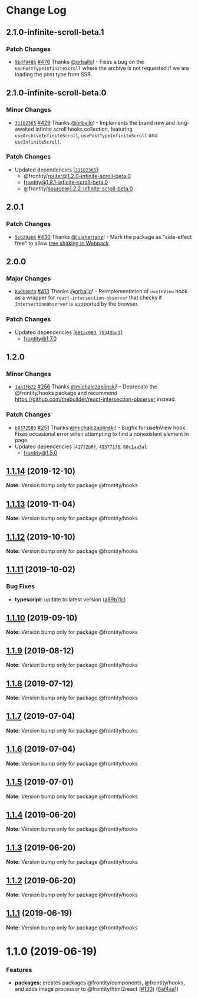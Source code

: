 # Change Log

## 2.1.0-infinite-scroll-beta.1

### Patch Changes

- [`9bdf948b`](https://github.com/frontity/frontity/commit/9bdf948bda7e5352762ccf220ecb1f41c911d6dc) [#476](https://github.com/frontity/frontity/pull/476) Thanks [@orballo](https://github.com/orballo)! - Fixes a bug on the `usePostTypeInfiniteScroll` where the archive is not requested if we are loading the post type from SSR.

## 2.1.0-infinite-scroll-beta.0

### Minor Changes

- [`31102365`](https://github.com/frontity/frontity/commit/311023655594f7bb6f8bc1332e79ecc333e0571b) [#429](https://github.com/frontity/frontity/pull/429) Thanks [@orballo](https://github.com/orballo)! - Implements the brand new and long-awaited infinite scroll hooks collection, featuring `useArchiveInfiniteScroll`, `usePostTypeInfiniteScroll` and `useInfiniteScroll`.

### Patch Changes

- Updated dependencies [[`31102365`](https://github.com/frontity/frontity/commit/311023655594f7bb6f8bc1332e79ecc333e0571b)]:
  - @frontity/router@1.2.0-infinite-scroll-beta.0
  - frontity@1.8.1-infinite-scroll-beta.0
  - @frontity/source@1.2.2-infinite-scroll-beta.0

## 2.0.1

### Patch Changes

- [`5cb29ab6`](https://github.com/frontity/frontity/commit/5cb29ab63ab31872a4d853e5e2fdbdabca974c9f) [#430](https://github.com/frontity/frontity/pull/430) Thanks [@luisherranz](https://github.com/luisherranz)! - Mark the package as "side-effect free" to allow [tree shaking in Webpack](https://webpack.js.org/guides/tree-shaking/).

## 2.0.0

### Major Changes

- [`8a0bb8f0`](https://github.com/frontity/frontity/commit/8a0bb8f03ad70ac6b92be14c2c95dcad2b3ccf75) [#413](https://github.com/frontity/frontity/pull/413) Thanks [@orballo](https://github.com/orballo)! - Reimplementation of `useInView` hook as a wrapper for `react-intersection-observer` that checks if `IntersectionObserver` is supported by the browser.

### Patch Changes

- Updated dependencies [[`661ac083`](https://github.com/frontity/frontity/commit/661ac08316f44172166e79b05b47f0c15a837a9a), [`75343be3`](https://github.com/frontity/frontity/commit/75343be3154dda5b587a3065b225161af96f0488)]:
  - frontity@1.7.0

## 1.2.0

### Minor Changes

- [`1aa1fb22`](https://github.com/frontity/frontity/commit/1aa1fb22e4da9f0c8b00dd08cb364eea31f20a6c) [#256](https://github.com/frontity/frontity/pull/256) Thanks [@michalczaplinski](https://github.com/michalczaplinski)! - Deprecate the @frontity/hooks package and recommend https://github.com/thebuilder/react-intersection-observer instead.

### Patch Changes

- [`b9372580`](https://github.com/frontity/frontity/commit/b937258068c13e97265d96a6239d584673a17fcd) [#251](https://github.com/frontity/frontity/pull/251) Thanks [@michalczaplinski](https://github.com/michalczaplinski)! - Bugfix for useInView hook. Fixes occasional error when attempting to find a nonexistent element in page.
- Updated dependencies [[`417f2b0f`](https://github.com/frontity/frontity/commit/417f2b0f0b6f5626be253eb3f1be2daf257b71ef), [`495771f8`](https://github.com/frontity/frontity/commit/495771f83951f192f92d3162221cedc9b791e399), [`80c1aa3a`](https://github.com/frontity/frontity/commit/80c1aa3aee6cf04f46d6fa1a409abfcae2c511cc)]:
  - frontity@1.5.0

## [1.1.14](https://github.com/frontity/frontity/compare/@frontity/hooks@1.1.13...@frontity/hooks@1.1.14) (2019-12-10)

**Note:** Version bump only for package @frontity/hooks

## [1.1.13](https://github.com/frontity/frontity/compare/@frontity/hooks@1.1.12...@frontity/hooks@1.1.13) (2019-11-04)

**Note:** Version bump only for package @frontity/hooks

## [1.1.12](https://github.com/frontity/frontity/compare/@frontity/hooks@1.1.11...@frontity/hooks@1.1.12) (2019-10-10)

**Note:** Version bump only for package @frontity/hooks

## [1.1.11](https://github.com/frontity/frontity/compare/@frontity/hooks@1.1.10...@frontity/hooks@1.1.11) (2019-10-02)

### Bug Fixes

- **typescript:** update to latest version ([a89b11c](https://github.com/frontity/frontity/commit/a89b11c))

## [1.1.10](https://github.com/frontity/frontity/compare/@frontity/hooks@1.1.9...@frontity/hooks@1.1.10) (2019-09-10)

**Note:** Version bump only for package @frontity/hooks

## [1.1.9](https://github.com/frontity/frontity/compare/@frontity/hooks@1.1.8...@frontity/hooks@1.1.9) (2019-08-12)

**Note:** Version bump only for package @frontity/hooks

## [1.1.8](https://github.com/frontity/frontity/compare/@frontity/hooks@1.1.7...@frontity/hooks@1.1.8) (2019-07-12)

**Note:** Version bump only for package @frontity/hooks

## [1.1.7](https://github.com/frontity/frontity/compare/@frontity/hooks@1.1.6...@frontity/hooks@1.1.7) (2019-07-04)

**Note:** Version bump only for package @frontity/hooks

## [1.1.6](https://github.com/frontity/frontity/compare/@frontity/hooks@1.1.5...@frontity/hooks@1.1.6) (2019-07-04)

**Note:** Version bump only for package @frontity/hooks

## [1.1.5](https://github.com/frontity/frontity/compare/@frontity/hooks@1.1.4...@frontity/hooks@1.1.5) (2019-07-01)

**Note:** Version bump only for package @frontity/hooks

## [1.1.4](https://github.com/frontity/frontity/compare/@frontity/hooks@1.1.3...@frontity/hooks@1.1.4) (2019-06-20)

**Note:** Version bump only for package @frontity/hooks

## [1.1.3](https://github.com/frontity/frontity/compare/@frontity/hooks@1.1.2...@frontity/hooks@1.1.3) (2019-06-20)

**Note:** Version bump only for package @frontity/hooks

## [1.1.2](https://github.com/frontity/frontity/compare/@frontity/hooks@1.1.1...@frontity/hooks@1.1.2) (2019-06-20)

**Note:** Version bump only for package @frontity/hooks

## [1.1.1](https://github.com/frontity/frontity/compare/@frontity/hooks@1.1.0...@frontity/hooks@1.1.1) (2019-06-19)

**Note:** Version bump only for package @frontity/hooks

# 1.1.0 (2019-06-19)

### Features

- **packages:** creates packages @frontity/components, @frontity/hooks, and adds image processor to @frontity/html2react ([#130](https://github.com/frontity/frontity/issues/130)) ([6af4aa1](https://github.com/frontity/frontity/commit/6af4aa1))
